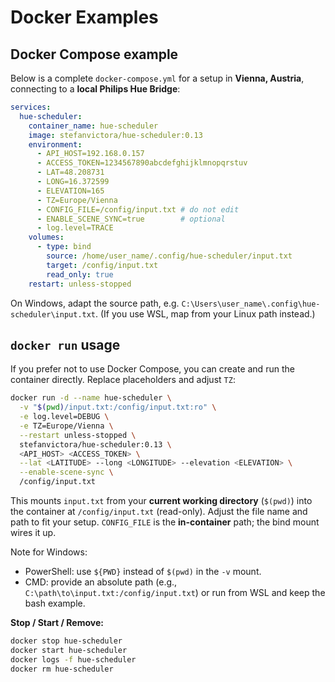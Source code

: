 # Docker Examples
    
## Docker Compose example

Below is a complete `docker-compose.yml` for a setup in **Vienna, Austria**, connecting to a **local Philips Hue Bridge**:
  
```yaml
services:
  hue-scheduler:
    container_name: hue-scheduler
    image: stefanvictora/hue-scheduler:0.13
    environment:
      - API_HOST=192.168.0.157
      - ACCESS_TOKEN=1234567890abcdefghijklmnopqrstuv
      - LAT=48.208731
      - LONG=16.372599
      - ELEVATION=165
      - TZ=Europe/Vienna
      - CONFIG_FILE=/config/input.txt # do not edit
      - ENABLE_SCENE_SYNC=true        # optional
      - log.level=TRACE
    volumes:
      - type: bind
        source: /home/user_name/.config/hue-scheduler/input.txt
        target: /config/input.txt
        read_only: true
    restart: unless-stopped
 ```

On Windows, adapt the source path, e.g. `C:\Users\user_name\.config\hue-scheduler\input.txt`. (If you use WSL, map from your Linux path instead.)


## `docker run` usage

If you prefer not to use Docker Compose, you can create and run the container directly. Replace placeholders and adjust `TZ`:

```bash
docker run -d --name hue-scheduler \
  -v "$(pwd)/input.txt:/config/input.txt:ro" \
  -e log.level=DEBUG \
  -e TZ=Europe/Vienna \
  --restart unless-stopped \
  stefanvictora/hue-scheduler:0.13 \
  <API_HOST> <ACCESS_TOKEN> \
  --lat <LATITUDE> --long <LONGITUDE> --elevation <ELEVATION> \
  --enable-scene-sync \
  /config/input.txt
```

This mounts `input.txt` from your **current working directory** (`$(pwd)`) into the container at `/config/input.txt` (read-only). Adjust the file name and path to fit your setup. `CONFIG_FILE` is the **in-container** path; the bind mount wires it up.

Note for Windows:
- PowerShell: use `${PWD}` instead of `$(pwd)` in the `-v` mount.
- CMD: provide an absolute path (e.g., `C:\path\to\input.txt:/config/input.txt`) or run from WSL and keep the bash example.

**Stop / Start / Remove:**

```bash
docker stop hue-scheduler
docker start hue-scheduler
docker logs -f hue-scheduler
docker rm hue-scheduler
```
